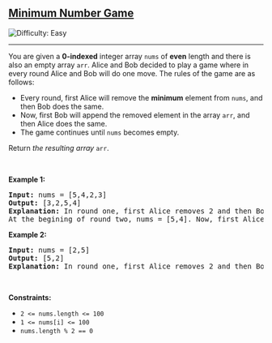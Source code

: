 <h2><a href="https://leetcode.com/problems/minimum-number-game/description/">Minimum Number Game</a></h2> <img src='https://img.shields.io/badge/Difficulty-Easy-brightgreen' alt='Difficulty: Easy' /><hr>

<div class="elfjS" data-track-load="description_content"><p>You are given a <strong>0-indexed</strong> integer array <code>nums</code> of <strong>even</strong> length and there is also an empty array <code>arr</code>. Alice and Bob decided to play a game where in every round Alice and Bob will do one move. The rules of the game are as follows:</p>

<ul>
	<li>Every round, first Alice will remove the <strong>minimum</strong> element from <code>nums</code>, and then Bob does the same.</li>
	<li>Now, first Bob will append the removed element in the array <code>arr</code>, and then Alice does the same.</li>
	<li>The game continues until <code>nums</code> becomes empty.</li>
</ul>

<p>Return <em>the resulting array </em><code>arr</code>.</p>

<p>&nbsp;</p>
<p><strong class="example">Example 1:</strong></p>

<pre><strong>Input:</strong> nums = [5,4,2,3]
<strong>Output:</strong> [3,2,5,4]
<strong>Explanation:</strong> In round one, first Alice removes 2 and then Bob removes 3. Then in arr firstly Bob appends 3 and then Alice appends 2. So arr = [3,2].
At the begining of round two, nums = [5,4]. Now, first Alice removes 4 and then Bob removes 5. Then both append in arr which becomes [3,2,5,4].
</pre>

<p><strong class="example">Example 2:</strong></p>

<pre><strong>Input:</strong> nums = [2,5]
<strong>Output:</strong> [5,2]
<strong>Explanation:</strong> In round one, first Alice removes 2 and then Bob removes 5. Then in arr firstly Bob appends and then Alice appends. So arr = [5,2].
</pre>

<p>&nbsp;</p>
<p><strong>Constraints:</strong></p>

<ul>
	<li><code>2 &lt;= nums.length &lt;= 100</code></li>
	<li><code>1 &lt;= nums[i] &lt;= 100</code></li>
	<li><code>nums.length % 2 == 0</code></li>
</ul>
</div>
